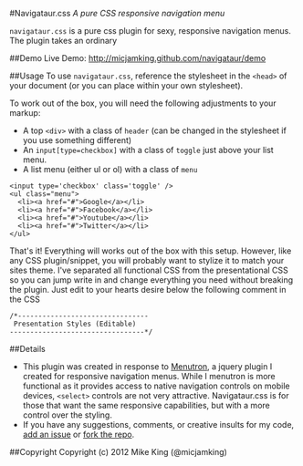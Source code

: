 #Navigataur.css
*A pure CSS responsive navigation menu*

`navigataur.css` is a pure css plugin for sexy, responsive navigation menus. The plugin takes an ordinary 


##Demo
Live Demo: http://micjamking.github.com/navigataur/demo



##Usage
To use `navigataur.css`, reference the stylesheet in the `<head>` of your document (or you can place within your own stylesheet).

To work out of the box, you will need the following adjustments to your markup:
* A top `<div>` with a class of `header` (can be changed in the stylesheet if you use something different)
* An `input[type=checkbox]` with a class of `toggle` just above your list menu. 
* A list menu (either ul or ol) with a class of `menu`

```
<input type='checkbox' class='toggle' />
<ul class="menu">
  <li><a href="#">Google</a></li>
  <li><a href="#">Facebook</a></li>		
  <li><a href="#">Youtube</a></li>	
  <li><a href="#">Twitter</a></li>	
</ul>
```

That's it! Everything will works out of the box with this setup. However, like any CSS plugin/snippet, you will probably want to stylize it to match your sites theme. I've separated all functional CSS from the presentational CSS so you can jump write in and change everything you need without breaking the plugin. Just edit to your hearts desire below the following comment in the CSS

```
/*--------------------------------
 Presentation Styles (Editable)
---------------------------------*/
```

##Details
* This plugin was created in response to [Menutron](https://github.com/micjamking/Menutron), a jquery plugin I created for responsive navigation menus. While I menutron is more functional as it provides access to native navigation controls on mobile devices, `<select>` controls are not very attractive. Navigataur.css is for those that want the same responsive capabilities, but with a more control over the styling.
* If you have any suggestions, comments, or creative insults for my code, [add an issue](https://github.com/micjamking/Navigataur/issues/new) or [fork the repo](https://github.com/micjamking/Navigataur/fork_select).


##Copyright
Copyright (c) 2012 Mike King (@micjamking)